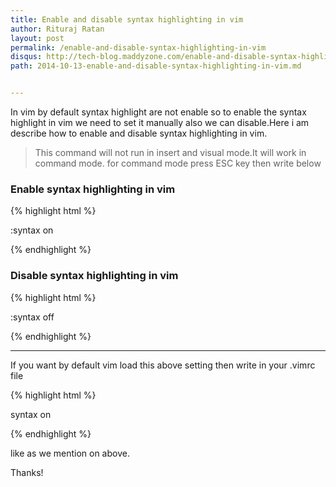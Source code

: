 ```yaml
---
title: Enable and disable syntax highlighting in vim
author: Rituraj Ratan
layout: post
permalink: /enable-and-disable-syntax-highlighting-in-vim
disqus: http://tech-blog.maddyzone.com/enable-and-disable-syntax-highlighting-in-vim.md
path: 2014-10-13-enable-and-disable-syntax-highlighting-in-vim.md


---
```


In vim by default syntax highlight are not enable so to enable the syntax highlight in vim we need to set it manually also we can disable.Here i am describe how to enable and disable syntax highlighting in vim. 

>This command will not run in insert and visual mode.It will work in command mode. for command mode press ESC key then write below        

### Enable syntax highlighting in vim

{% highlight html %}

:syntax on

{% endhighlight %}

### Disable syntax highlighting in vim

{% highlight html %}

:syntax off

{% endhighlight %}


-----

If you want by default vim load this above setting then write in your .vimrc file

{% highlight html %}

syntax on

{% endhighlight %}

like as we mention on above.

Thanks!
